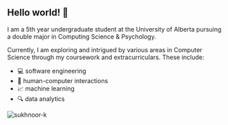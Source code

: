 ## Hello world! 👋

I am a 5th year undergraduate student at the University of Alberta pursuing a double major in Computing Science & Psychology.

Currently, I am exploring and intrigued by various areas in Computer Science through my coursework and extracurriculars. These include:

- 💻 software engineering
- 🤖 human-computer interactions
- 📈 machine learning
- 🔍 data analytics



<p><img align="center" src="https://github-readme-stats.vercel.app/api/top-langs?username=sukhnoor-k&show_icons=true&theme=dark&locale=en&layout=compact" alt="sukhnoor-k" /></p>
